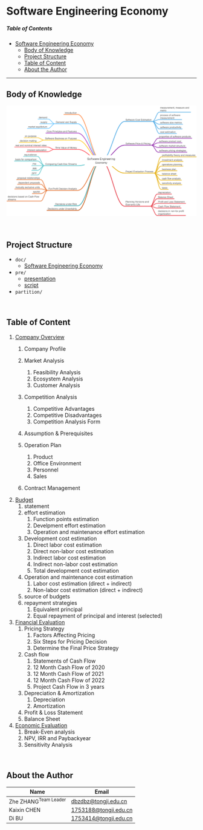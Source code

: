# Software Engineering Economy

##### Table of Contents

   * [Software Engineering Economy](#software-engineering-economy)
      * [Body of Knowledge](#body-of-knowledge)
      * [Project Structure](#project-structure)
      * [Table of Content](#table-of-content)
      * [About the Author](#about-the-author)

------

## Body of Knowledge

![BOK](BOK.png)

<br/>

## Project Structure

- `doc/`
  - [Software Engineering Economy](https://github.com/doubleZ0108/Software-Engineering-Economy/blob/master/doc/Software%20Engineering%20Economy.pdf)
- `pre/`
  - [presentation](https://github.com/doubleZ0108/Software-Engineering-Economy/blob/master/pre/presentation.pdf)
  - [script](https://github.com/doubleZ0108/Software-Engineering-Economy/blob/master/pre/script.pdf)
- `partition/`

<br/>

## Table of Content

1. [Company Overview](https://github.com/doubleZ0108/Software-Engineering-Economy/blob/master/partition/Compony%20Overview/Compony%20Overview.md)
   1. Company Profile
   2. Market Analysis

      1. Feasibility Analysis
      2. Ecosystem Analysis
      3. Customer Analysis
   3. Competition Analysis
      1. Competitive Advantages
      2. Competitive Disadvantages
      3. Competition Analysis Form
   4. Assumption & Prerequisites
   5. Operation Plan
      1. Product
      2. Office Environment
      3. Personnel
      4. Sales
   6. Contract Management
2. [Budget](https://github.com/doubleZ0108/Software-Engineering-Economy/blob/master/partition/Budget/Budget.md)
   1. statement
   2. effort estimation
      1. Function points estimation
      2. Develpment effort estimation
      3. Operation and maintenance effort estimation
   3. Development cost estimation
      1. Direct labor cost estimation
      2. Direct non-labor cost estimation
      3. Indirect labor cost estimation
      4. Indirect non-labor cost estimation
      5. Total development cost estimation
   4. Operation and maintenance cost estimation
      1. Labor cost estimation (direct + indirect)
      2. Non-labor cost estimation (direct + indirect)
   5. source of budgets
   6. repayment strategies
      1. Equivalent principal
       2. Equal repayment of principal and interest (selected)
3. [Financial Evaluation](https://github.com/doubleZ0108/Software-Engineering-Economy/blob/master/partition/Financial%20Evaluation/Financial%20Evaluation.md)
   1. Pricing Strategy
      1. Factors Affecting Pricing
      2. Six Steps for Pricing Decision
      3. Determine the Final Price Strategy
   2. Cash flow
      1. Statements of Cash Flow
      2. 12 Month Cash Flow of 2020
      3. 12 Month Cash Flow of 2021
      4. 12 Month Cash Flow of 2022
      5. Project Cash Flow in 3 years
   3. Depreciation & Amortization
      1. Depreciation
      2. Amortization
   4. Profit & Loss Statement
   5. Balance Sheet
4. [Economic Evaluation](https://github.com/doubleZ0108/Software-Engineering-Economy/blob/master/partition/Economic%20Evaluation/Economic%20Evaluation.md)
   1. Break-Even analysis
   2. NPV, IRR and Paybackyear
   3. Sensitivity Analysis

<br/>

## About the Author

| Name                            | Email                 |
| ------------------------------- | --------------------- |
| Zhe ZHANG<sup>Team Leader</sup> | dbzdbz@tongji.edu.cn  |
| Kaixin CHEN                     | 1753188@tongji.edu.cn |
| Di BU                           | 1753414@tongji.edu.cn |

